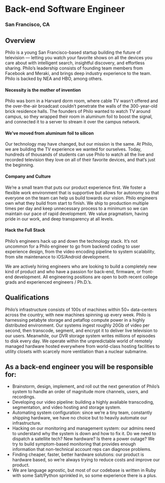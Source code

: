 # Back-end Software Engineer
### San Francisco, CA

## Overview
Philo is a young San Francisco-based startup building the future of television — letting you watch your favorite shows on all the devices you care about with intelligent search, insightful discovery, and effortless sharing. Philo’s leadership consists of founding team members from Facebook and Meraki, and brings deep industry experience to the team. Philo is backed by NEA and HBO, among others.

#### Necessity is the mother of invention
Philo was born in a Harvard dorm room, where cable TV wasn’t offered and the over-the-air broadcast couldn’t penetrate the walls of the 300-year-old brick residence halls. The founders of Philo wanted to watch TV around campus, so they wrapped their room in aluminum foil to boost the signal, and connected it to a server to stream it over the campus network.

#### We’ve moved from aluminum foil to silicon
Our technology may have changed, but our mission is the same. At Philo, we are building the TV experience we wanted for ourselves. Today, hundreds of thousands of students can use Philo to watch all the live and recorded television they love on all of their favorite devices, and that’s just the beginning.

#### Company and Culture
We’re a small team that puts our product experience first. We foster a flexible work environment that is supportive but allows for autonomy so that everyone on the team can help us build towards our vision. Philo engineers own what they build from start to finish. We ship to production multiple times per day and keep unnecessary process to a minimum so we can maintain our pace of rapid development. We value pragmatism, having pride in our work, and deep transparency at all levels.

#### Hack the Full Stack
Philo’s engineers hack up and down the technology stack. It’s not uncommon for a Philo engineer to go from backend coding to user experience design, from the video encoding pipeline to system scalability, from site maintenance to iOS/Android development.

We are actively hiring engineers who are looking to build a completely new kind of product and who have a passion for back-end, firmware, or front-end development. All engineering positions are open to both recent college grads and experienced engineers / Ph.D.’s.

## Qualifications
Philo’s infrastructure consists of 100s of machines within 50+ data-centers across the country, with new machines spinning up every week. Philo is harnessing petabyte storage and petaflop compute power in a highly distributed environment. Our systems ingest roughly 20Gb of video per second, then transcode, segment, and encrypt it to deliver live television to our users. Meanwhile, our DVR storage system writes millions of episodes to disk every day. We operate within the unpredictable world of remotely managed hardware hosted everywhere from world-class hosting facilities to utility closets with scarcely more ventilation than a nuclear submarine.

## As a back-end engineer you will be responsible for:
+ Brainstorm, design, implement, and roll out the next generation of Philo’s system to handle an order of magnitude more channels, users, and recordings.
+ Developing our video pipeline: building a highly available transcoding, segmentation, and video hosting and storage system.
+ Automating system configuration: since we’re a tiny team, constantly shipping hardware, we have no choice but to heavily automate our infrastructure.
+ Hacking on our monitoring and management system: our admins need to understand why the system is down and how to fix it. Do we need to dispatch a satellite tech? New hardware? Is there a power outage? We try to build symptom-based monitoring that provides enough information that non-technical account reps can diagnose problems.
+ Finding cheaper, faster, better hardware solutions: our product is hardware based, so we’re always trying to reduce costs and improve our product.
+ We are language agnostic, but most of our codebase is written in Ruby with some Salt/Python sprinkled in, so some experience there is a plus.
